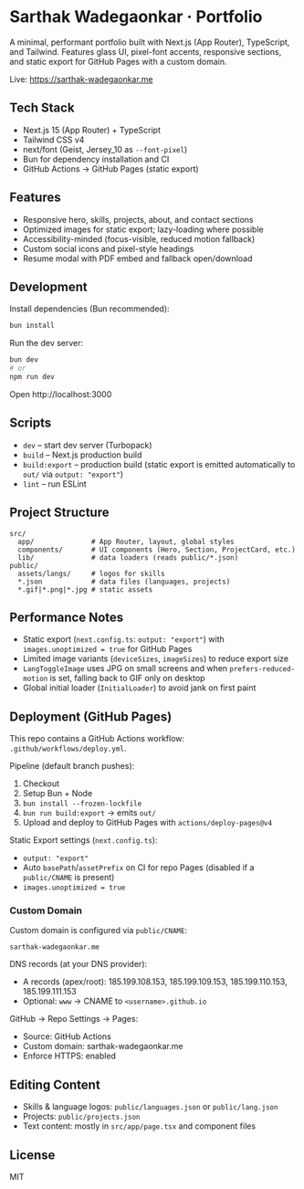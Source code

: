 # Sarthak Wadegaonkar · Portfolio

A minimal, performant portfolio built with Next.js (App Router), TypeScript, and Tailwind. Features glass UI, pixel-font accents, responsive sections, and static export for GitHub Pages with a custom domain.

Live: https://sarthak-wadegaonkar.me

## Tech Stack
- Next.js 15 (App Router) + TypeScript
- Tailwind CSS v4
- next/font (Geist, Jersey_10 as `--font-pixel`)
- Bun for dependency installation and CI
- GitHub Actions → GitHub Pages (static export)

## Features
- Responsive hero, skills, projects, about, and contact sections
- Optimized images for static export; lazy-loading where possible
- Accessibility-minded (focus-visible, reduced motion fallback)
- Custom social icons and pixel-style headings
- Resume modal with PDF embed and fallback open/download

## Development

Install dependencies (Bun recommended):
```bash
bun install
```

Run the dev server:
```bash
bun dev
# or
npm run dev
```

Open http://localhost:3000

## Scripts
- `dev` – start dev server (Turbopack)
- `build` – Next.js production build
- `build:export` – production build (static export is emitted automatically to `out/` via `output: "export"`)
- `lint` – run ESLint

## Project Structure
```
src/
  app/              # App Router, layout, global styles
  components/       # UI components (Hero, Section, ProjectCard, etc.)
  lib/              # data loaders (reads public/*.json)
public/
  assets/langs/     # logos for skills
  *.json            # data files (languages, projects)
  *.gif|*.png|*.jpg # static assets
```

## Performance Notes
- Static export (`next.config.ts`: `output: "export"`) with `images.unoptimized = true` for GitHub Pages
- Limited image variants (`deviceSizes`, `imageSizes`) to reduce export size
- `LangToggleImage` uses JPG on small screens and when `prefers-reduced-motion` is set, falling back to GIF only on desktop
- Global initial loader (`InitialLoader`) to avoid jank on first paint

## Deployment (GitHub Pages)

This repo contains a GitHub Actions workflow: `.github/workflows/deploy.yml`.

Pipeline (default branch pushes):
1. Checkout
2. Setup Bun + Node
3. `bun install --frozen-lockfile`
4. `bun run build:export` → emits `out/`
5. Upload and deploy to GitHub Pages with `actions/deploy-pages@v4`

Static Export settings (`next.config.ts`):
- `output: "export"`
- Auto `basePath`/`assetPrefix` on CI for repo Pages (disabled if a `public/CNAME` is present)
- `images.unoptimized = true`

### Custom Domain

Custom domain is configured via `public/CNAME`:
```
sarthak-wadegaonkar.me
```

DNS records (at your DNS provider):
- A records (apex/root): 185.199.108.153, 185.199.109.153, 185.199.110.153, 185.199.111.153
- Optional: `www` → CNAME to `<username>.github.io`

GitHub → Repo Settings → Pages:
- Source: GitHub Actions
- Custom domain: sarthak-wadegaonkar.me
- Enforce HTTPS: enabled

## Editing Content
- Skills & language logos: `public/languages.json` or `public/lang.json`
- Projects: `public/projects.json`
- Text content: mostly in `src/app/page.tsx` and component files

## License
MIT
